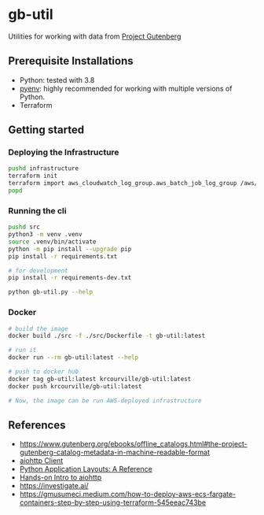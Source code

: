 # gb-util

Utilities for working with data from [Project Gutenberg](https://www.gutenberg.org)

## Prerequisite Installations

* Python: tested with 3.8
* [pyenv](https://github.com/pyenv/pyenv): highly recommended for working with
multiple versions of Python.
* Terraform

## Getting started

### Deploying the Infrastructure

```sh
pushd infrastructure
terraform init
terraform import aws_cloudwatch_log_group.aws_batch_job_log_group /aws/batch/job
popd
```

### Running the cli

```sh
pushd src
python3 -m venv .venv
source .venv/bin/activate
python -m pip install --upgrade pip
pip install -r requirements.txt

# for development
pip install -r requirements-dev.txt

python gb-util.py --help
```

### Docker

```sh
# build the image
docker build ./src -f ./src/Dockerfile -t gb-util:latest

# run it
docker run --rm gb-util:latest --help

# push to docker hub
docker tag gb-util:latest krcourville/gb-util:latest
docker push krcourville/gb-util:latest

# Now, the image can be run AWS-deployed infrastructure
```


## References

* <https://www.gutenberg.org/ebooks/offline_catalogs.html#the-project-gutenberg-catalog-metadata-in-machine-readable-format>
* [aiohttp Client](https://us-pycon-2019-tutorial.readthedocs.io/aiohttp_client.html)
* [Python Application Layouts: A Reference](https://realpython.com/python-application-layouts)
* [Hands-on Intro to aiohttp](https://us-pycon-2019-tutorial.readthedocs.io/aiohttp_client.html)
* <https://investigate.ai/>
* <https://gmusumeci.medium.com/how-to-deploy-aws-ecs-fargate-containers-step-by-step-using-terraform-545eeac743be>
